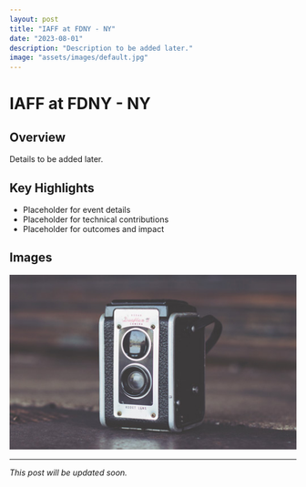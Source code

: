 ```yaml
---
layout: post
title: "IAFF at FDNY - NY"
date: "2023-08-01"
description: "Description to be added later."
image: "assets/images/default.jpg"
---
```


# IAFF at FDNY - NY

## Overview
Details to be added later.

## Key Highlights
- Placeholder for event details
- Placeholder for technical contributions
- Placeholder for outcomes and impact

## Images
![Placeholder](assets/images/default.jpg)

---

*This post will be updated soon.*

